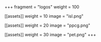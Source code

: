 +++
fragment = "logos"
weight = 100

[[assets]]
  weight = 10
  image = "isl.png"

[[assets]]
  weight = 20
  image = "ppcg.png"

[[assets]]
  weight = 30
  image = "pet.png"
+++
